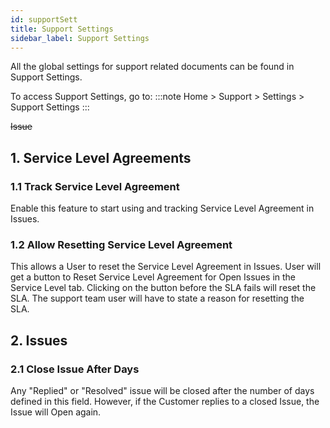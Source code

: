 ```yaml
---
id: supportSett
title: Support Settings
sidebar_label: Support Settings
---
```


All the global settings for support related documents can be found in Support Settings.

To access Support Settings, go to:
:::note
Home > Support > Settings > Support Settings
:::

~~Issue~~

## 1. Service Level Agreements

### 1.1 Track Service Level Agreement

Enable this feature to start using and tracking Service Level Agreement in Issues.

### 1.2 Allow Resetting Service Level Agreement

This allows a User to reset the Service Level Agreement in Issues. User will get a button to Reset Service Level Agreement for Open Issues in the Service Level tab. Clicking on the button before the SLA fails will reset the SLA. The support team user will have to state a reason for resetting the SLA.

## 2. Issues

### 2.1 Close Issue After Days

Any "Replied" or "Resolved" issue will be closed after the number of days defined in this field. However, if the Customer replies to a closed Issue, the Issue will Open again.
